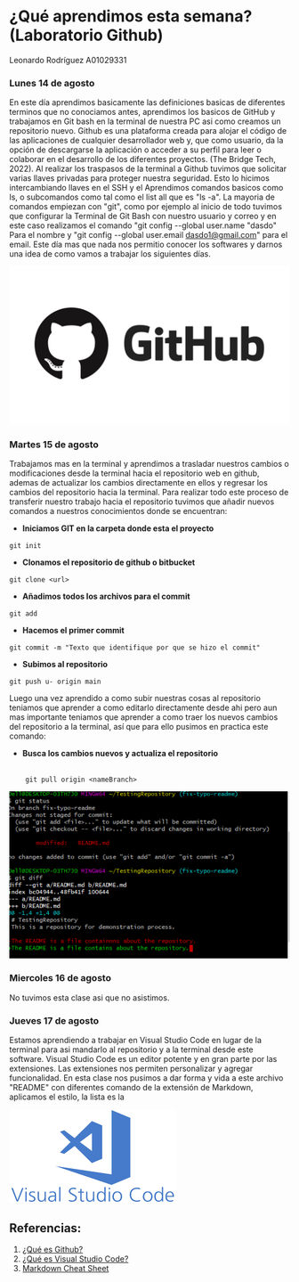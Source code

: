 # ¿Qué aprendimos esta semana? (Laboratorio Github)
Leonardo Rodríguez
A01029331

### Lunes 14 de agosto
En este día aprendimos basicamente las definiciones basicas de diferentes terminos que no conociamos antes, aprendimos los basicos de GitHub y trabajamos en Git bash en la terminal de nuestra PC asi como creamos un repositorio nuevo. Github es una plataforma creada para alojar el código de las aplicaciones de cualquier desarrollador web y, que como usuario, da la opción de descargarse la aplicación o acceder a su perfil para leer o colaborar en el desarrollo de los diferentes proyectos. (The Bridge Tech, 2022). Al realizar los traspasos de la terminal a Github tuvimos que solicitar varias llaves privadas para proteger nuestra seguridad. Esto lo hicimos intercambiando llaves en el SSH y el 
Aprendimos comandos basicos como ls, o subcomandos como tal como el list all que es "ls -a". La mayoria de comandos empiezan con "git", como por ejemplo al inicio de todo tuvimos que configurar la Terminal de Git Bash con nuestro usuario y correo y en este caso realizamos el comando "git config --global user.name "dasdo" Para el nombre y "git config --global user.email dasdo1@gmail.com" para el email. Este día mas que nada nos permitio conocer los softwares y darnos una idea de como vamos a trabajar los siguientes días.

![Github logo](/Imagenes/GitHub-logo-2-imagen.jpg)

### Martes 15 de agosto
Trabajamos mas en la terminal y aprendimos a trasladar nuestros cambios o modificaciones desde la terminal hacia el repositorio web en github, ademas de actualizar los cambios directamente en ellos y regresar los cambios del repositorio hacia la terminal. Para realizar todo este proceso de transferir nuestro trabajo hacia el repositorio tuvimos que añadir nuevos comandos a nuestros conocimientos donde se encuentran:
- **Iniciamos GIT en la carpeta donde esta el proyecto**
```
git init
```

- **Clonamos el repositorio de github o bitbucket**
```
git clone <url>
```

- **Añadimos todos los archivos para el commit**
```
git add
```

- **Hacemos el primer commit**
```
git commit -m "Texto que identifique por que se hizo el commit"
```

- **Subimos al repositorio**
```
git push u- origin main
```

Luego una vez aprendido a como subir nuestras cosas al repositorio teniamos que aprender a como editarlo directamente desde ahi pero aun mas importante teniamos que aprender a como traer los nuevos cambios del repositorio a la terminal, así que para ello pusimos en practica este comando:

- **Busca los cambios nuevos y actualiza el repositorio**
```

	git pull origin <nameBranch>
```


![alt text](/Imagenes/git%20push.png)

### Miercoles 16 de agosto
No tuvimos esta clase asi que no asistimos.
### Jueves 17 de agosto
Estamos aprendiendo a trabajar en Visual Studio Code en lugar de la terminal para asi mandarlo al repositorio y a la terminal desde este software. Visual Studio Code es un editor potente y en gran parte por las extensiones. Las extensiones nos permiten personalizar y agregar funcionalidad. En esta clase nos pusimos a dar forma y vida a este archivo "README" con diferentes comando de la extensión de Markdown, aplicamos el estilo, la lista es la

![alt text](/Imagenes/visualstudioimg.png)


## Referencias:
1. [¿Qué es Github?](https://www.thebridge.tech/blog/que-es-git-hub#:~:text=Github%20es%20una%20plataforma%20creada,desarrollo%20de%20los%20diferentes%20proyectos)
2. [¿Qué es Visual Studio Code?](https://openwebinars.net/blog/que-es-visual-studio-code-y-que-ventajas-ofrece/)
3. [Markdown Cheat Sheet](https://www.markdownguide.org/cheat-sheet/)

